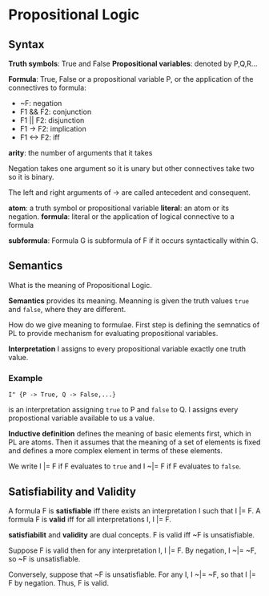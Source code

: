 # Propositional Logic

## Syntax 

**Truth symbols**: True and False
**Propositional variables**: denoted by P,Q,R...

**Formula**: True, False or a propositional variable P, or the application of the connectives to formula:
- ~F: negation
- F1 && F2: conjunction
- F1 || F2: disjunction
- F1 -> F2: implication
- F1 <-> F2: iff

**arity**: the number of arguments that it takes

Negation takes one argument so it is unary but other connectives take two so it is binary. 

The left and right arguments of -> are called antecedent and consequent. 

**atom**: a truth symbol or propositional variable
**literal**: an atom or its negation. 
**formula**: literal or the application of logical connective to a formula

**subformula**: Formula G is subformula of F if it occurs syntactically within G. 

## Semantics 
What is the meaning of Propositional Logic. 

**Semantics** provides its meaning. Meanning is given the truth values `true` and `false`, where they are different. 

How do we give meaning to formulae. First step is defining the semnatics of PL to provide mechanism for evaluating propositional variables. 

**Interpretation** I assigns to every propositional variable exactly one truth value. 

### Example
```
I" {P -> True, Q -> False,...}
```
is an interpretation assigning `true` to P and `false` to Q. I assigns every propostional variable available to us a value. 

**Inductive definition** defines the meaning of basic elements first, which in PL are atoms. Then it assumes that the meaning of a set of elements is fixed and defines a more complex element in terms of these elements. 

We write I |= F if F evaluates to `true` and I ~|= F if F evaluates to `false`. 

## Satisfiability and Validity
A formula F is **satisfiable** iff there exists an interpretation I such that I |= F. A formula F is **valid** iff for all interpretations I, I |= F.

**satisfiabilit** and **validity** are dual concepts. F is valid iff ~F is unsatisfiable. 

Suppose F is valid then for any interpretation I, I |= F. By negation, I ~|= ~F, so ~F is unsatisfiable.

Conversely, suppose that ~F is unsatisfiable. For any I, I ~|= ~F, so that I |= F by negation. Thus, F is valid.

